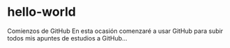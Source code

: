 # hello-world
Comienzos de GitHub
En esta ocasión comenzaré a usar GitHub para subir todos mis apuntes de estudios a GitHub...
